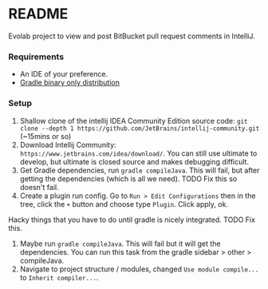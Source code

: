 # README #

Evolab project to view and post BitBucket pull request comments in IntelliJ.

### Requirements ###

   * An IDE of your preference.
   * [Gradle binary only distribution](http://gradle.org/gradle-download/)

### Setup ###
1. Shallow clone of the intellij IDEA Community Edition source code: `git clone --depth 1 https://github.com/JetBrains/intellij-community.git`
(~15mins or so)
1. Download Intellij Community: `https://www.jetbrains.com/idea/download/`. You can still use ultimate to develop, but ultimate is closed source and makes debugging difficult.
1. Get Gradle dependencies, run `gradle compileJava`. This will fail, but after getting the dependencies (which is all we need). TODO Fix this so doesn't fail.
1. Create a plugin run config. Go to `Run > Edit Configurations` then in the tree, click the `+` button and choose type `Plugin`. Click apply, ok.

Hacky things that you have to do until gradle is nicely integrated. TODO Fix this. 
1. Maybe run `gradle compileJava`. This will fail but it will get the dependencies. You can run this task from the gradle sidebar > other > compileJava.
1. Navigate to project structure / modules, changed `Use module compile...` to `Inherit compiler...`.